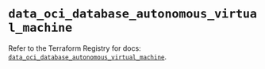 # `data_oci_database_autonomous_virtual_machine`

Refer to the Terraform Registry for docs: [`data_oci_database_autonomous_virtual_machine`](https://registry.terraform.io/providers/oracle/oci/6.18.0/docs/data-sources/database_autonomous_virtual_machine).

